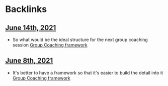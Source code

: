 
# Backlinks
## [June 14th, 2021](<June 14th, 2021.md>)
- So what would be the ideal structure for the next group coaching session [Group Coaching framework](<Group Coaching framework.md>)

## [June 8th, 2021](<June 8th, 2021.md>)
- It's better to have a framework so that it's easier to build the detail into it [Group Coaching framework](<Group Coaching framework.md>)

